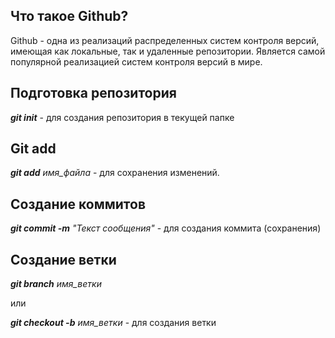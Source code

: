 ## Что такое Github?

Github - одна из реализаций распределенных систем контроля версий, имеющая как локальные, так и удаленные репозитории. Является самой популярной реализацией систем контроля версий в мире.

## Подготовка репозитория

***git init*** - для создания репозитория в текущей папке

## Git add

***git add*** *имя_файла*  - для сохранения изменений. 

## Создание коммитов

***git commit -m*** *"Текст сообщения"* - для создания коммита (сохранения)

## Создание ветки

***git branch*** *имя_ветки*

или

***git checkout -b*** *имя_ветки* - для создания ветки
